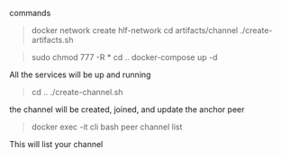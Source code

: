 commands
> docker network create hlf-network
> cd artifacts/channel
> ./create-artifacts.sh

>  sudo chmod 777 -R *
>  cd ..
>  docker-compose up -d

All the services will be up and running

>  cd ..
>  ./create-channel.sh

the channel will be created, joined, and update the anchor peer

> docker exec -it cli bash
>  peer channel list

This will list your channel